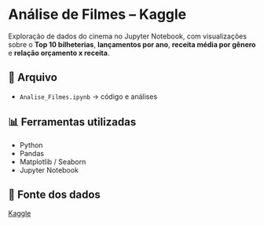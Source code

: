 # Análise de Filmes – Kaggle

Exploração de dados do cinema no Jupyter Notebook, com visualizações sobre o **Top 10 bilheterias**, **lançamentos por ano**, **receita média por gênero** e **relação orçamento x receita**.

## 📂 Arquivo
- `Analise_Filmes.ipynb` → código e análises

## 📊 Ferramentas utilizadas
- Python
- Pandas
- Matplotlib / Seaborn
- Jupyter Notebook

## 📌 Fonte dos dados
[Kaggle](https://www.kaggle.com/datasets/tmdb/tmdb-movie-metadata)
